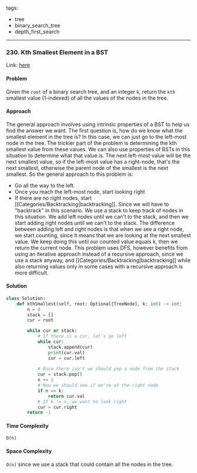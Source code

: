 tags:
- tree
- binary_search_tree
- depth_first_search
---

### 230. Kth Smallest Element in a BST

Link: [here](https://leetcode.com/problems/kth-smallest-element-in-a-bst/description/)

#### Problem
Given the `root` of a binary search tree, and an integer `k`, return the `kth` smallest value (1-indexed) of all the values of the nodes in the tree.

#### Approach
The general approach involves using intrinsic properties of a BST to help us find the answer we want. The first question is, how do we know what the smallest element in the tree is? In this case, we can just go to the left-most node in the tree. 
The trickier part of the problem is determining the kth smallest value from these values. We can also use properties of BSTs in this situation to determine what that value is. The next left-most value will be the next smallest value, so if the left-most value has a right-node, that's the next smallest, otherwise the parent node of the smallest is the next smallest. 
So the general approach to this problem is:
- Go all the way to the left.
- Once you reach the left-most node, start looking right
- If there are no right nodes, start [[Categories/Backtracking|backtracking]].
Since we will have to "backtrack" in this scenario. We use a stack to keep track of nodes in this situation. We add left nodes until we can't to the stack, and then we start adding right nodes until we can't to the stack. The difference between adding left and right nodes is that when we see a right node, we start counting, since it means that we are looking at the next smallest value. We keep doing this until our counted value equals k, then we return the current node.
This problem uses DFS, however benefits from using an iterative approach instead of a recursive approach, since we use a stack anyway, and [[Categories/Backtracking|backtracking]] while also returning values only in some cases with a recursive approach is more difficult. 

#### Solution
```python 
class Solution:
    def kthSmallest(self, root: Optional[TreeNode], k: int) -> int:
        n = 0
        stack = []
        cur = root

        while cur or stack:
            # If there is a cur, let's go left
            while cur:
                stack.append(cur)
                print(cur.val)
                cur = cur.left
                
            # Once there isn't we should pop a node from the stack
            cur = stack.pop()
            n += 1
            # Now we should see if we're at the right node
            if n == k:
                return cur.val
            # If k != n, we want to look right 
            cur = cur.right
        return -1
```

#### Time Complexity
`O(n)`

#### Space Complexity
`O(n)` since we use a stack that could contain all the nodes in the tree. 